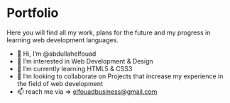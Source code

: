 # Portfolio
Here you will find all my work, plans for the future and my progress in learning web development languages.

- 👋 Hi, I’m @abdullahelfouad
- 👀 I’m interested in Web Development & Design
- 🌱 I’m currently learning HTML5 & CSS3
- 💞️ I’m looking to collaborate on Projects that increase my experience in the field of web development
- 📫 reach me via => elfouadbusiness@gmail.com

<!---
abdullahelfouad/abdullahelfouad is a ✨ special ✨ repository because its `README.md` (this file) appears on your GitHub profile.
You can click the Preview link to take a look at your changes.
--->
